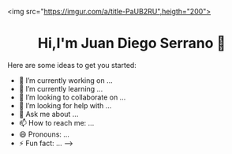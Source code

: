 <img src="https://imgur.com/a/title-PaUB2RU",heigth="200">
<div align="center">
<h1 align="center">Hi,I'm <a>Juan Diego Serrano</a> 👋</h1>
</div>


Here are some ideas to get you started:

- 🔭 I’m currently working on ...
- 🌱 I’m currently learning ...
- 👯 I’m looking to collaborate on ...
- 🤔 I’m looking for help with ...
- 💬 Ask me about ...
- 📫 How to reach me: ...
- 😄 Pronouns: ...
- ⚡ Fun fact: ...
-->
